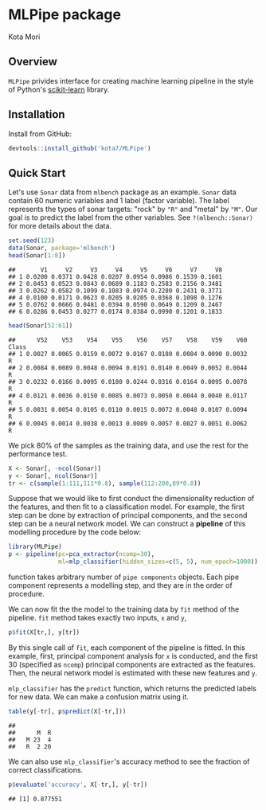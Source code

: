 MLPipe package
================
Kota Mori

Overview
--------

`MLPipe` privides interface for creating machine learning pipeline in the style of Python's [scikit-learn](http://scikit-learn.org/) library.

Installation
------------

Install from GitHub:

``` r
devtools::install_github('kota7/MLPipe')
```

Quick Start
-----------

Let's use `Sonar` data from `mlbench` package as an example. `Sonar` data contain 60 numeric variables and 1 label (factor variable). The label represents the types of sonar targets: "rock" by `"R"` and "metal" by `"M"`.
Our goal is to predict the label from the other variables. See `?(mlbench::Sonar)` for more details about the data.

``` r
set.seed(123)
data(Sonar, package='mlbench')
head(Sonar[1:8])
```

    ##       V1     V2     V3     V4     V5     V6     V7     V8
    ## 1 0.0200 0.0371 0.0428 0.0207 0.0954 0.0986 0.1539 0.1601
    ## 2 0.0453 0.0523 0.0843 0.0689 0.1183 0.2583 0.2156 0.3481
    ## 3 0.0262 0.0582 0.1099 0.1083 0.0974 0.2280 0.2431 0.3771
    ## 4 0.0100 0.0171 0.0623 0.0205 0.0205 0.0368 0.1098 0.1276
    ## 5 0.0762 0.0666 0.0481 0.0394 0.0590 0.0649 0.1209 0.2467
    ## 6 0.0286 0.0453 0.0277 0.0174 0.0384 0.0990 0.1201 0.1833

``` r
head(Sonar[52:61])
```

    ##      V52    V53    V54    V55    V56    V57    V58    V59    V60 Class
    ## 1 0.0027 0.0065 0.0159 0.0072 0.0167 0.0180 0.0084 0.0090 0.0032     R
    ## 2 0.0084 0.0089 0.0048 0.0094 0.0191 0.0140 0.0049 0.0052 0.0044     R
    ## 3 0.0232 0.0166 0.0095 0.0180 0.0244 0.0316 0.0164 0.0095 0.0078     R
    ## 4 0.0121 0.0036 0.0150 0.0085 0.0073 0.0050 0.0044 0.0040 0.0117     R
    ## 5 0.0031 0.0054 0.0105 0.0110 0.0015 0.0072 0.0048 0.0107 0.0094     R
    ## 6 0.0045 0.0014 0.0038 0.0013 0.0089 0.0057 0.0027 0.0051 0.0062     R

We pick 80% of the samples as the training data, and use the rest for the performance test.

``` r
X <- Sonar[, -ncol(Sonar)]
y <- Sonar[, ncol(Sonar)]
tr <- c(sample(1:111,111*0.8), sample(112:200,89*0.8))
```

Suppose that we would like to first conduct the dimensionality reduction of the features, and then fit to a classification model. For example, the first step can be done by extraction of principal components, and the second step can be a neural network model. We can construct a **pipeline** of this modelling procedure by the code below:

``` r
library(MLPipe)
p <- pipeline(pc=pca_extractor(ncomp=30),
              ml=mlp_classifier(hidden_sizes=c(5, 5), num_epoch=1000))
```

 function takes arbitrary number of `pipe components` objects. Each pipe component represents a modelling step, and they are in the order of procedure.

We can now fit the the model to the training data by `fit` method of the pipeline. `fit` method takes exactly two inputs, `x` and `y`,

``` r
p$fit(X[tr,], y[tr])
```

By this single call of `fit`, each component of the pipeline is fitted.
In this example, first, principal component analysis for `x` is conducted, and the first 30 (specified as `ncomp`) principal components are extracted as the features. Then, the neural network model is estimated with these new features and `y`.

`mlp_classifier` has the `predict` function, which returns the predicted labels for new data. We can make a confusion matrix using it.

``` r
table(y[-tr], p$predict(X[-tr,]))
```

    ##    
    ##      M  R
    ##   M 23  4
    ##   R  2 20

We can also use `mlp_classifier`'s accuracy method to see the fraction of correct classifications.

``` r
p$evaluate('accuracy', X[-tr,], y[-tr])
```

    ## [1] 0.877551

